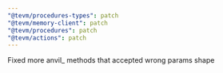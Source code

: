 ```yaml
---
"@tevm/procedures-types": patch
"@tevm/memory-client": patch
"@tevm/procedures": patch
"@tevm/actions": patch
---
```


Fixed more anvil\_ methods that accepted wrong params shape
